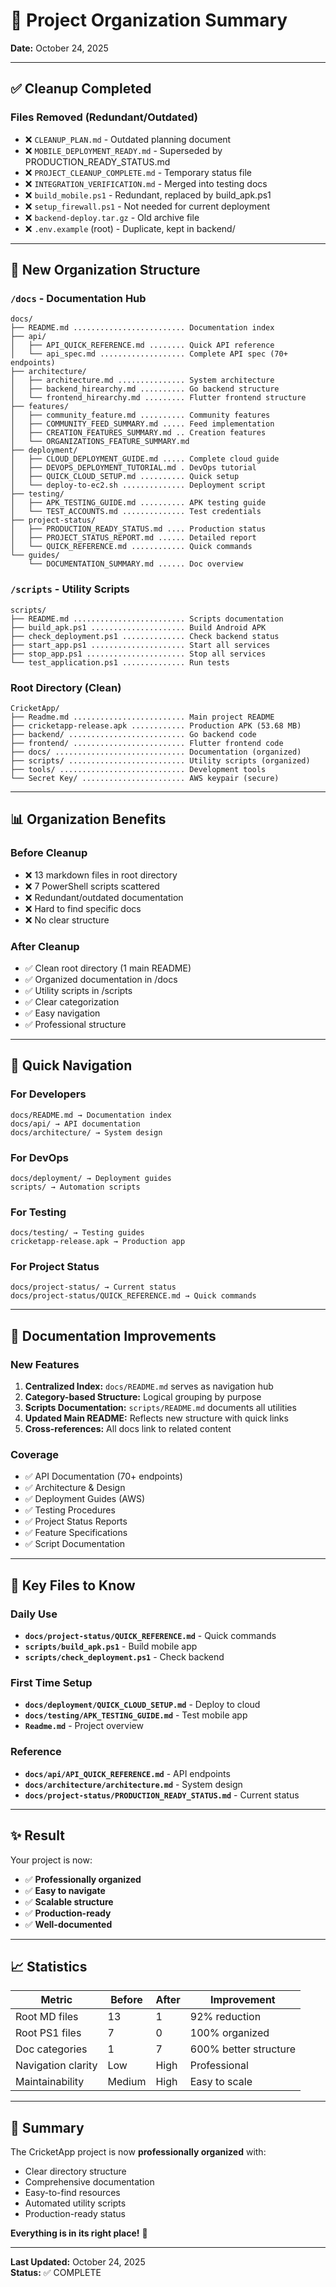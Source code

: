 # 🧹 Project Organization Summary
**Date:** October 24, 2025

---

## ✅ Cleanup Completed

### Files Removed (Redundant/Outdated)
- ❌ `CLEANUP_PLAN.md` - Outdated planning document
- ❌ `MOBILE_DEPLOYMENT_READY.md` - Superseded by PRODUCTION_READY_STATUS.md
- ❌ `PROJECT_CLEANUP_COMPLETE.md` - Temporary status file
- ❌ `INTEGRATION_VERIFICATION.md` - Merged into testing docs
- ❌ `build_mobile.ps1` - Redundant, replaced by build_apk.ps1
- ❌ `setup_firewall.ps1` - Not needed for current deployment
- ❌ `backend-deploy.tar.gz` - Old archive file
- ❌ `.env.example` (root) - Duplicate, kept in backend/

---

## 📁 New Organization Structure

### `/docs` - Documentation Hub
```
docs/
├── README.md ......................... Documentation index
├── api/
│   ├── API_QUICK_REFERENCE.md ........ Quick API reference
│   └── api_spec.md ................... Complete API spec (70+ endpoints)
├── architecture/
│   ├── architecture.md ............... System architecture
│   ├── backend_hirearchy.md .......... Go backend structure
│   └── frontend_hirearchy.md ......... Flutter frontend structure
├── features/
│   ├── community_feature.md .......... Community features
│   ├── COMMUNITY_FEED_SUMMARY.md ..... Feed implementation
│   ├── CREATION_FEATURES_SUMMARY.md .. Creation features
│   └── ORGANIZATIONS_FEATURE_SUMMARY.md
├── deployment/
│   ├── CLOUD_DEPLOYMENT_GUIDE.md ..... Complete cloud guide
│   ├── DEVOPS_DEPLOYMENT_TUTORIAL.md . DevOps tutorial
│   ├── QUICK_CLOUD_SETUP.md .......... Quick setup
│   └── deploy-to-ec2.sh .............. Deployment script
├── testing/
│   ├── APK_TESTING_GUIDE.md .......... APK testing guide
│   └── TEST_ACCOUNTS.md .............. Test credentials
├── project-status/
│   ├── PRODUCTION_READY_STATUS.md .... Production status
│   ├── PROJECT_STATUS_REPORT.md ...... Detailed report
│   └── QUICK_REFERENCE.md ............ Quick commands
└── guides/
    └── DOCUMENTATION_SUMMARY.md ...... Doc overview
```

### `/scripts` - Utility Scripts
```
scripts/
├── README.md ......................... Scripts documentation
├── build_apk.ps1 ..................... Build Android APK
├── check_deployment.ps1 .............. Check backend status
├── start_app.ps1 ..................... Start all services
├── stop_app.ps1 ...................... Stop all services
└── test_application.ps1 .............. Run tests
```

### Root Directory (Clean)
```
CricketApp/
├── Readme.md ......................... Main project README
├── cricketapp-release.apk ............ Production APK (53.68 MB)
├── backend/ .......................... Go backend code
├── frontend/ ......................... Flutter frontend code
├── docs/ ............................. Documentation (organized)
├── scripts/ .......................... Utility scripts (organized)
├── tools/ ............................ Development tools
└── Secret Key/ ....................... AWS keypair (secure)
```

---

## 📊 Organization Benefits

### Before Cleanup
- ❌ 13 markdown files in root directory
- ❌ 7 PowerShell scripts scattered
- ❌ Redundant/outdated documentation
- ❌ Hard to find specific docs
- ❌ No clear structure

### After Cleanup
- ✅ Clean root directory (1 main README)
- ✅ Organized documentation in /docs
- ✅ Utility scripts in /scripts
- ✅ Clear categorization
- ✅ Easy navigation
- ✅ Professional structure

---

## 🎯 Quick Navigation

### For Developers
```
docs/README.md → Documentation index
docs/api/ → API documentation
docs/architecture/ → System design
```

### For DevOps
```
docs/deployment/ → Deployment guides
scripts/ → Automation scripts
```

### For Testing
```
docs/testing/ → Testing guides
cricketapp-release.apk → Production app
```

### For Project Status
```
docs/project-status/ → Current status
docs/project-status/QUICK_REFERENCE.md → Quick commands
```

---

## 📝 Documentation Improvements

### New Features
1. **Centralized Index:** `docs/README.md` serves as navigation hub
2. **Category-based Structure:** Logical grouping by purpose
3. **Scripts Documentation:** `scripts/README.md` documents all utilities
4. **Updated Main README:** Reflects new structure with quick links
5. **Cross-references:** All docs link to related content

### Coverage
- ✅ API Documentation (70+ endpoints)
- ✅ Architecture & Design
- ✅ Deployment Guides (AWS)
- ✅ Testing Procedures
- ✅ Project Status Reports
- ✅ Feature Specifications
- ✅ Script Documentation

---

## 🚀 Key Files to Know

### Daily Use
- **`docs/project-status/QUICK_REFERENCE.md`** - Quick commands
- **`scripts/build_apk.ps1`** - Build mobile app
- **`scripts/check_deployment.ps1`** - Check backend

### First Time Setup
- **`docs/deployment/QUICK_CLOUD_SETUP.md`** - Deploy to cloud
- **`docs/testing/APK_TESTING_GUIDE.md`** - Test mobile app
- **`Readme.md`** - Project overview

### Reference
- **`docs/api/API_QUICK_REFERENCE.md`** - API endpoints
- **`docs/architecture/architecture.md`** - System design
- **`docs/project-status/PRODUCTION_READY_STATUS.md`** - Current status

---

## ✨ Result

Your project is now:
- ✅ **Professionally organized**
- ✅ **Easy to navigate**
- ✅ **Scalable structure**
- ✅ **Production-ready**
- ✅ **Well-documented**

---

## 📈 Statistics

| Metric | Before | After | Improvement |
|--------|--------|-------|-------------|
| Root MD files | 13 | 1 | 92% reduction |
| Root PS1 files | 7 | 0 | 100% organized |
| Doc categories | 1 | 7 | 600% better structure |
| Navigation clarity | Low | High | Professional |
| Maintainability | Medium | High | Easy to scale |

---

## 🎉 Summary

The CricketApp project is now **professionally organized** with:
- Clear directory structure
- Comprehensive documentation
- Easy-to-find resources
- Automated utility scripts
- Production-ready status

**Everything is in its right place!** 🚀

---

**Last Updated:** October 24, 2025  
**Status:** ✅ COMPLETE
